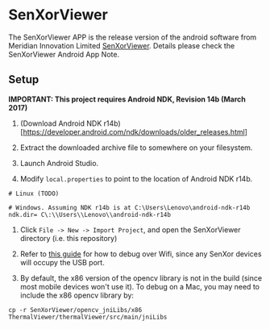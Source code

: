 # SenXorViewer
The SenXorViewer APP is the release version of the android software from Meridian Innovation Limited [SenXorViewer](https://play.google.com/store/apps/details?id=com.meridianinno.senxorviewer&hl=zh-TW).
Details please check the SenXorViewer Android App Note.

## Setup

**IMPORTANT: This project requires Android NDK, Revision 14b (March 2017)** 

1. (Download Android NDK r14b)[https://developer.android.com/ndk/downloads/older_releases.html] 

1. Extract the downloaded archive file to somewhere on your filesystem.

1. Launch Android Studio. 

1. Modify `local.properties` to point to the location of Android NDK r14b.
```
# Linux (TODO)

# Windows. Assuming NDK r14b is at C:\Users\Lenovo\android-ndk-r14b
ndk.dir= C\:\\Users\\Lenovo\\android-ndk-r14b
```

1. Click `File -> New -> Import Project`, and open the SenXorViewer directory (i.e. this repository)

1. Refer to [this guide](https://futurestud.io/tutorials/how-to-debug-your-android-app-over-wifi-without-root) for how to debug over Wifi, since any SenXor devices will occupy the USB port.

1. By default, the x86 version of the opencv library is not in the build (since most mobile devices won't use it). To debug on a Mac, you may need to include the x86 opencv library by:
```
cp -r SenXorViewer/opencv_jniLibs/x86 ThermalViewer/thermalViewer/src/main/jniLibs
```
